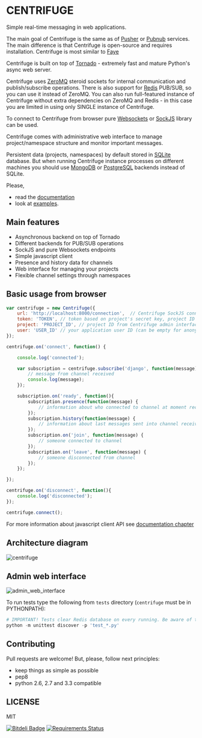 CENTRIFUGE
==========

Simple real-time messaging in web applications.

The main goal of Centrifuge is the same as of [Pusher](http://pusher.com/) or
[Pubnub](http://www.pubnub.com/) services. The main difference is that Centrifuge is
open-source and requires installation. Centrifuge is most similar to
[Faye](http://faye.jcoglan.com/)

Centrifuge is built on top of [Tornado](http://www.tornadoweb.org/en/stable/) -
extremely fast and mature Python's async web server.

Centrifuge uses [ZeroMQ](http://www.zeromq.org/) steroid sockets for internal
communication and publish/subscribe operations. There is also support
for [Redis](http://redis.io/) PUB/SUB, so you can use it instead of ZeroMQ.
You can also run full-featured instance of Centrifuge without extra dependencies
on ZeroMQ and Redis - in this case you are limited in using only SINGLE instance
of Centrifuge.

To connect to Centrifuge from browser pure [Websockets](http://en.wikipedia.org/wiki/WebSocket)
or [SockJS](https://github.com/sockjs/sockjs-client) library can be
used.

Centrifuge comes with administrative web interface to manage project/namespace
structure and monitor important messages.

Persistent data (projects, namespaces) by default stored in [SQLite](http://www.sqlite.org/) database.
But when running Centrifuge instance processes on different machines you should use [MongoDB](http://www.mongodb.org/)
or [PostgreSQL](http://www.postgresql.org/) backends instead of SQLite.

Please,

* read the [documentation](https://centrifuge.readthedocs.org/en/latest/)
* look at [examples](https://github.com/FZambia/centrifuge/tree/master/examples).


Main features
-------------

* Asynchronous backend on top of Tornado
* Different backends for PUB/SUB operations
* SockJS and pure Websockets endpoints
* Simple javascript client
* Presence and history data for channels
* Web interface for managing your projects
* Flexible channel settings through namespaces


Basic usage from browser
------------------------

```javascript
var centrifuge = new Centrifuge({
    url: 'http://localhost:8000/connection',  // Centrifuge SockJS connection endpoint
    token: 'TOKEN', // token based on project's secret key, project ID and user ID
    project: 'PROJECT_ID', // project ID from Centrifuge admin interface
    user: 'USER_ID' // your application user ID (can be empty for anonymous access)
});

centrifuge.on('connect', function() {

    console.log('connected');

    var subscription = centrifuge.subscribe('django', function(message) {
        // message from channel received
        console.log(message);
    });

    subscription.on('ready', function(){
        subscription.presence(function(message) {
            // information about who connected to channel at moment received
        });
        subscription.history(function(message) {
            // information about last messages sent into channel received
        });
        subscription.on('join', function(message) {
            // someone connected to channel
        });
        subscription.on('leave', function(message) {
            // someone disconnected from channel
        });
    });

});

centrifuge.on('disconnect', function(){
    console.log('disconnected');
});

centrifuge.connect();
```

For more information about javascript client API see [documentation chapter](https://centrifuge.readthedocs.org/en/latest/content/client_api.html)

Architecture diagram
--------------------

![centrifuge](https://raw.github.com/FZambia/centrifuge/master/docs/content/img/centrifuge_architecture.png "centrifuge")

Admin web interface
-------------------

![admin_web_interface](https://raw.github.com/FZambia/centrifuge/master/docs/content/img/main.png "admin web interface")


To run tests type the following from `tests` directory (`centrifuge` must be in PYTHONPATH):

```python
# IMPORTANT! Tests clear Redis database on every running. Be aware of this.
python -m unittest discover -p 'test_*.py'
```

Contributing
------------

Pull requests are welcome! But, please, follow next principles:

* keep things as simple as possible
* pep8
* python 2.6, 2.7 and 3.3 compatible

LICENSE
-------

MIT

[![Bitdeli Badge](https://d2weczhvl823v0.cloudfront.net/FZambia/centrifuge/trend.png)](https://bitdeli.com/free "Bitdeli Badge")
[![Requirements Status](https://requires.io/github/FZambia/centrifuge/requirements.png?branch=master)](https://requires.io/github/FZambia/centrifuge/requirements/?branch=master)

